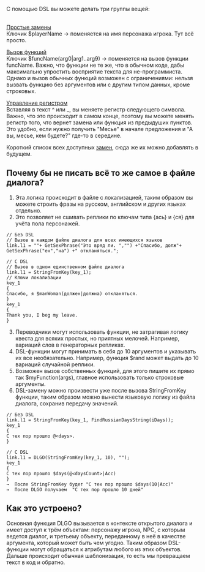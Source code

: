 С помощью DSL вы можете делать три группы вещей:<br><br>

[Простые замены](https://github.com/seorgiy/dialogDSL/blob/master/Program/dialogDSL/core/simple_replace.c)<br>
Ключик $playerName → поменяется на имя персонажа игрока. Тут всё просто.

[Вызов функций](https://github.com/seorgiy/dialogDSL/blob/master/Program/dialogDSL/core/functions_replace.c)<br>
Ключик $funcName(arg0|arg1..arg9) → поменяется на вызов функции funcName. Важно, что функции  не те же, что в обычном коде, дабы максимально упростить восприятие текста для не-программиста. Однако и вызов обычных функций возможен с ограничениями: нельзя вызвать функцию без аргументов или с другим типом данных, кроме строковых.

[Управление регистром](https://github.com/seorgiy/dialogDSL/core/text_utility.c)<br>
Вставляя в текст ^ или _, вы меняете регистр следующего символа. Важно, что это происходит в самом конце, поэтому вы можете менять регистр того, что вернет замена или функция из предыдуших пунктов.
Это удобно, если нужно получить "Месье" в начале предложения и "А вы, месье, кем будете?" где-то в середине.

Короткий список всех доступных [замен](https://github.com/seorgiy/dialogDSL/blob/master/mod/Program/dialogDSL/defines.c), сюда же их можно добавлять в будущем.

<h2>Почему бы не писать всё то же самое в файле диалога?</h2>

1. Эта логика происходит в файле с локализацией, таким образом вы можете строить фразы на русском, английском и других языках отдельно.
2. Это позволяет не сшивать реплики по ключам типа {ась} и {ся} для учёта пола персонажей. 
```
// Без DSL
// Вызов в каждом файле диалога для всех имеющихся языков
link.l1 = ""+ GetSexPhrase("Это вряд ли. ","") +"Спасибо, долж"+ GetSexPhrase("ен","на") +" откланяться.";

// С DSL
// Вызов в одном единственном файле диалога
link.l1 = StringFromKey(key_1);
// Ключи локализации
key_1
{
Спасибо, я $manWoman(должен|должна) откланяться.
}
key_1
{
Thank you, I beg my leave.
}
```
3. Переводчики могут использовать функции, не затрагивая логику квеста для всяких простых, но приятных мелочей. Например, вариаций слов в генераторных репликах.
4. DSL-функции могут принимать в себя до 10 аргументов и указывать их все необязательно. Например, функция $rand может выдать до 10 вариаций случайной реплики.
5. Возможен вызов собственных функций, для этого пишите их прямо так $myFunction(args), главное использовать только строковые аргументы.
6. DSL-замену можно произвести уже после вызова StringFromKey функции, таким образом можно вынести языковую логику из файла диалога, сохранив передачу значений.
```
// Без DSL
link.l1 = StringFromKey(key_1, FindRussianDaysString(iDays));
key_1
{
С тех пор прошло @<days>.
}

// C DSL
link.l1 = DLGO(StringFromKey(key_1, 10), "");
key_1
{
С тех пор прошло $days(@<daysCount>|Acc)
}
→  После StringFromKey будет "С тех пор прошло $days(10|Acc)"
→  После DLGO получаем  "С тех пор прошло 10 дней"
```

<h2>Как это устроено?</h2>

Основная функция DLGO вызывается в контексте открытого диалога и имеет доступ к трём объектам: персонажу игрока, NPC, с которым ведется диалог, и третьему объекту, переданному в неё в качестве аргумента, который может быть чем угодно.
Таким образом DSL-функции могут обращаться к атрибутам любого из этих объектов.
Дальше происходит обычная шаблонизация, то есть мы превращаем текст в код и обратно.
